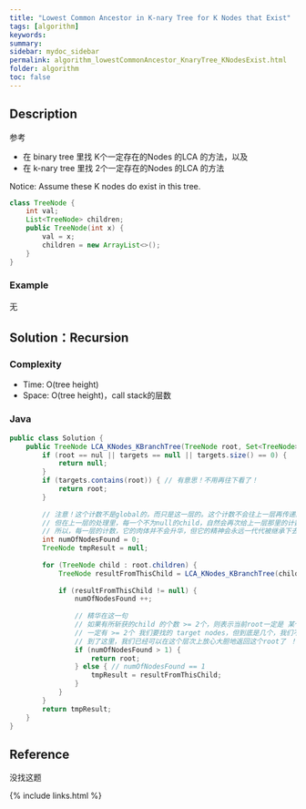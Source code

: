 ```yaml
---
title: "Lowest Common Ancestor in K-nary Tree for K Nodes that Exist"
tags: [algorithm]
keywords:
summary:
sidebar: mydoc_sidebar
permalink: algorithm_lowestCommonAncestor_KnaryTree_KNodesExist.html
folder: algorithm
toc: false
---
```


## Description
参考
* 在 binary tree 里找 K个一定存在的Nodes 的LCA 的方法，以及
* 在 k-nary tree 里找 2个一定存在的Nodes 的LCA 的方法

Notice: Assume these K nodes do exist in this tree.

```java
class TreeNode {
    int val;
    List<TreeNode> children;
    public TreeNode(int x) { 
        val = x; 
        children = new ArrayList<>();
    }
}
```

### Example
无

## Solution：Recursion

### Complexity
* Time: O(tree height)
* Space: O(tree height)，call stack的层数

### Java
```java
public class Solution {
    public TreeNode LCA_KNodes_KBranchTree(TreeNode root, Set<TreeNode> targets) {
        if (root == nul || targets == null || targets.size() == 0) {
            return null;
        }
        if (targets.contains(root)) { // 有意思！不用再往下看了！
            return root;
        }
    
        // 注意！这个计数不是global的，而只是这一层的。这个计数不会往上一层再传递。
        // 但在上一层的处理里，每一个不为null的child，自然会再次给上一层那里的计数+1，
        // 所以，每一层的计数，它的肉体并不会升华，但它的精神会永远一代代被继承下去！兽人永不为奴！
        int numOfNodesFound = 0;
        TreeNode tmpResult = null;
        
        for (TreeNode child : root.children) {
            TreeNode resultFromThisChild = LCA_KNodes_KBranchTree(child, one, two);
            
            if (resultFromThisChild != null) {
                numOfNodesFound ++;
            
                // 精华在这一句
                // 如果有所斩获的child 的个数 >= 2个，则表示当前root一定是 某个层次上的 小头目，它的下面
                // 一定有 >= 2个 我们要找的 target nodes，但到底是几个，我们不用关心了。因为k个nodes都必存在
                // 到了这里，我们已经可以在这个层次上放心大胆地返回这个root了 ！！！ 其他的都不用care了 ！！！ 哦也 ！！！
                if (numOfNodesFound > 1) {
                    return root;
                } else { // numOfNodesFound == 1
                    tmpResult = resultFromThisChild;
                } 
            }
        }
        return tmpResult;
    }
}
```

## Reference
没找这题

{% include links.html %}

